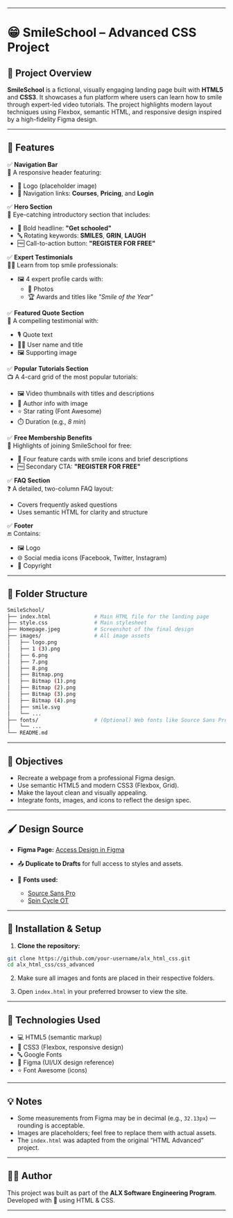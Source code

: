 

---


# 😁 SmileSchool – Advanced CSS Project

## 📘 Project Overview  
**SmileSchool** is a fictional, visually engaging landing page built with **HTML5** and **CSS3**. It showcases a fun platform where users can learn how to smile through expert-led video tutorials. The project highlights modern layout techniques using Flexbox, semantic HTML, and responsive design inspired by a high-fidelity Figma design.

---

## 🚀 Features

✅ **Navigation Bar**  
📌 A responsive header featuring:
- 🔗 Logo (placeholder image)
- 📂 Navigation links: **Courses**, **Pricing**, and **Login**

✅ **Hero Section**  
🎯 Eye-catching introductory section that includes:
- 🧠 Bold headline: **"Get schooled"**
- 🔤 Rotating keywords: **SMILES**, **GRIN**, **LAUGH**
- 🆓 Call-to-action button: **"REGISTER FOR FREE"**

✅ **Expert Testimonials**  
🧑‍🏫 Learn from top smile professionals:
- 🖼️ 4 expert profile cards with:
  - 📸 Photos
  - 🏆 Awards and titles like *"Smile of the Year"*

✅ **Featured Quote Section**  
💬 A compelling testimonial with:
- 🎙️ Quote text
- 🙋‍♂️ User name and title
- 🖼️ Supporting image

✅ **Popular Tutorials Section**  
📺 A 4-card grid of the most popular tutorials:
- 🖼️ Video thumbnails with titles and descriptions
- 👤 Author info with image
- ⭐ Star rating (Font Awesome)
- ⏱️ Duration (e.g., *8 min*)

✅ **Free Membership Benefits**  
🎁 Highlights of joining SmileSchool for free:
- 🧩 Four feature cards with smile icons and brief descriptions
- 🆓 Secondary CTA: **"REGISTER FOR FREE"**

✅ **FAQ Section**  
❓ A detailed, two-column FAQ layout:
- Covers frequently asked questions
- Uses semantic HTML for clarity and structure

✅ **Footer**  
🔚 Contains:
- 🖼️ Logo
- 🌐 Social media icons (Facebook, Twitter, Instagram)
- 📅 Copyright

---

## 📁 Folder Structure

```bash
SmileSchool/
├── index.html              # Main HTML file for the landing page
├── style.css               # Main stylesheet
├── Homepage.jpeg           # Screenshot of the final design
├── images/                 # All image assets
│   ├── logo.png
│   ├── 1 (3).png
│   ├── 6.png
│   ├── 7.png
│   ├── 8.png
│   ├── Bitmap.png
│   ├── Bitmap (1).png
│   ├── Bitmap (2).png
│   ├── Bitmap (3).png
│   ├── Bitmap (4).png
│   ├── smile.svg
│   └── ...
├── fonts/                  # (Optional) Web fonts like Source Sans Pro, Spin Cycle OT
│   └── ...
└── README.md
````

---

## 📌 Objectives

* Recreate a webpage from a professional Figma design.
* Use semantic HTML5 and modern CSS3 (Flexbox, Grid).
* Make the layout clean and visually appealing.
* Integrate fonts, images, and icons to reflect the design spec.

---

## 🖌️ Design Source

* **Figma Page:** [Access Design in Figma](insert-your-figma-link-here)
* 📤 **Duplicate to Drafts** for full access to styles and assets.
* 🔡 **Fonts used:**

  * [Source Sans Pro](https://fonts.google.com/specimen/Source+Sans+Pro)
  * [Spin Cycle OT](https://www.fonts.com/font/spin-cycle)

---

## 🔧 Installation & Setup

1. **Clone the repository:**

```bash
git clone https://github.com/your-username/alx_html_css.git
cd alx_html_css/css_advanced
```

2. Make sure all images and fonts are placed in their respective folders.

3. Open `index.html` in your preferred browser to view the site.

---

## 🧠 Technologies Used

* 💻 HTML5 (semantic markup)
* 🎨 CSS3 (Flexbox, responsive design)
* 🔤 Google Fonts
* 🎨 Figma (UI/UX design reference)
* ⭐ Font Awesome (icons)

---

## 💡 Notes

* Some measurements from Figma may be in decimal (e.g., `32.13px`) — rounding is acceptable.
* Images are placeholders; feel free to replace them with actual assets.
* The `index.html` was adapted from the original “HTML Advanced” project.

---

## 👨‍💻 Author

This project was built as part of the **ALX Software Engineering Program**.
Developed with 💙 using HTML & CSS.

---


